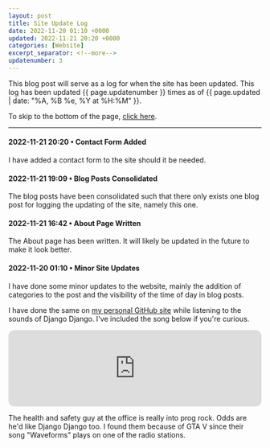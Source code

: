 ```yaml
---
layout: post
title: Site Update Log
date: 2022-11-20 01:10 +0000
updated: 2022-11-21 20:20 +0000
categories: [Website]
excerpt_separator: <!--more-->
updatenumber: 3
---
```


This blog post will serve as a log for when the site has been updated. This log has been updated <span class="updatenumber">{{ page.updatenumber }}</span> times as of <span class="updated">{{ page.updated | date: "%A, %B %e, %Y at %H:%M" }}</span>.
<!--more-->
To skip to the bottom of the page, [click here](#bottom).
<hr>

#### 2022-11-21 20:20 • Contact Form Added

I have added a contact form to the site should it be needed.

#### 2022-11-21 19:09 • Blog Posts Consolidated

The blog posts have been consolidated such that there only exists one blog post for logging the updating of the site, namely this one.

#### 2022-11-21 16:42 • About Page Written

The About page has been written.  It will likely be updated in the future to make it look better.

#### 2022-11-20 01:10 • Minor Site Updates

I have done some minor updates to the website, mainly the addition of categories to the post and the visibility of the time of day in blog posts.

 I have done the same on <a href="https://gwenthewelshgal.github.io/" target="_blank">my personal GitHub site</a> while listening to the sounds of Django Django. I've included the song below if you're curious.

<iframe style="border-radius:12px" src="https://open.spotify.com/embed/track/3udtdUUDUFXIxjasrblplu?utm_source=generator&theme=0" width="100%" height="152" frameBorder="0" allowfullscreen="" allow="autoplay; clipboard-write; encrypted-media; fullscreen; picture-in-picture" loading="lazy"></iframe>

The health and safety guy at the office is really into prog rock. Odds are he'd like Django Django too. I found them because of GTA V since their song "Waveforms" plays on one of the radio stations<a id="bottom">.</a>